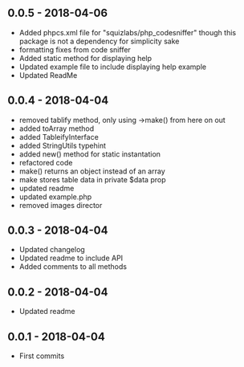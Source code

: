 ## 0.0.5 - 2018-04-06
- Added phpcs.xml file for "squizlabs/php_codesniffer" though this package is not a dependency for simplicity sake
- formatting fixes from code sniffer
- Added static method for displaying help
- Updated example file to include displaying help example
- Updated ReadMe

## 0.0.4 - 2018-04-04
- removed tablify method, only using ->make() from here on out
- added toArray method
- added TableifyInterface
- added StringUtils typehint
- added new() method for static instantation
- refactored code
- make() returns an object instead of an array
- make stores table data in private $data prop
- updated readme
- updated example.php
- removed images director

## 0.0.3 - 2018-04-04
- Updated changelog
- Updated readme to include API
- Added comments to all methods

## 0.0.2 - 2018-04-04

- Updated readme

## 0.0.1 - 2018-04-04

- First commits
